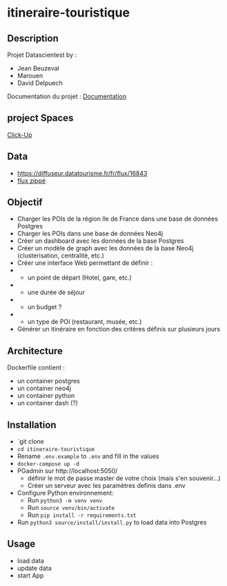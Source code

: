 # itineraire-touristique

## Description
Projet Datascientest by :
- Jean Beuzeval
- Marouen 
- David Delpuech

Documentation du projet : [Documentation](https://pasglop.github.io/itineraire-touristique)

## project Spaces
[Click-Up](https://app.clickup.com/4714782/v/l/s/90030384214)

## Data
* https://diffuseur.datatourisme.fr/fr/flux/16843 
* [flux zippé](raw_data/flux-16843-202305310721.zip)

## Objectif
* Charger les POIs de la région Ile de France dans une base de données Postgres
* Charger les POIs dans une base de données Neo4j
* Créer un dashboard avec les données de la base Postgres
* Créer un modèle de graph avec les données de la base Neo4j (clusterisation, centralité, etc.)
* Créer une interface Web permettant de définir :
* * un point de départ (Hotel, gare, etc.)
* * une durée de séjour
* * un budget ?
* * un type de POI (restaurant, musée, etc.)
* Générer un itinéraire en fonction des critères définis sur plusieurs jours

## Architecture
Dockerfile contient :
* un container postgres
* un container neo4j
* un container python
* un container dash (?)

## Installation
* `git clone
* `cd itineraire-touristique`
* Rename `.env.example` to `.env` and fill in the values
* `docker-compose up -d`
* PGadmin sur http://localhost:5050/
  * définir le mot de passe master de votre choix (mais s'en souvenir...)
  * Créer un serveur avec les paramètres definis dans .env
* Configure Python environnement:
  * Run `python3 -m venv venv`
  * Run `source venv/bin/activate`
  * Run `pip install -r requirements.txt`
* Run `python3 source/install/install.py` to load data into Postgres

## Usage
* load data
* update data
* start App